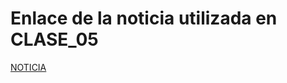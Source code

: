 # Enlace de la noticia utilizada en CLASE_05

[NOTICIA](https://www.infobae.com/malditos-nerds/2025/01/02/dexter-resurrection-traera-de-regreso-a-un-legendario-actor-de-la-serie-original/)
